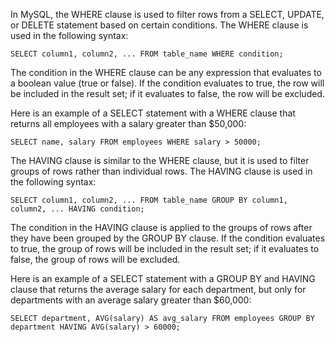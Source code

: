 In MySQL, the WHERE clause is used to filter rows from a SELECT, UPDATE, or DELETE statement based on certain conditions. The WHERE clause is used in the following syntax:



`SELECT column1, column2, ...
FROM table_name
WHERE condition;` 

The condition in the WHERE clause can be any expression that evaluates to a boolean value (true or false). If the condition evaluates to true, the row will be included in the result set; if it evaluates to false, the row will be excluded.

Here is an example of a SELECT statement with a WHERE clause that returns all employees with a salary greater than $50,000:



`SELECT name, salary
FROM employees
WHERE salary > 50000;` 

The HAVING clause is similar to the WHERE clause, but it is used to filter groups of rows rather than individual rows. The HAVING clause is used in the following syntax:



`SELECT column1, column2, ...
FROM table_name
GROUP BY column1, column2, ...
HAVING condition;` 

The condition in the HAVING clause is applied to the groups of rows after they have been grouped by the GROUP BY clause. If the condition evaluates to true, the group of rows will be included in the result set; if it evaluates to false, the group of rows will be excluded.

Here is an example of a SELECT statement with a GROUP BY and HAVING clause that returns the average salary for each department, but only for departments with an average salary greater than $60,000:



`SELECT department, AVG(salary) AS avg_salary
FROM employees
GROUP BY department
HAVING AVG(salary) > 60000;` 
